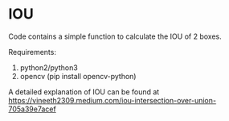 # IOU
Code contains a simple function to calculate the IOU of 2 boxes.

Requirements:
 1) python2/python3 
 2) opencv (pip install opencv-python)

A detailed explanation of IOU can be found at https://vineeth2309.medium.com/iou-intersection-over-union-705a39e7acef
